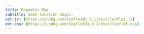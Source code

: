 ```yaml
---
title: Repeater Map
subtitle: Some location magic.
ext-js: [https://unpkg.com/leaflet@1.9.1/dist/leaflet.js]
ext-css: [https://unpkg.com/leaflet@1.9.1/dist/leaflet.css]
---
```


<div id="map" style="height: 300px;"></div>

<script>
var map = L.map('map').setView([51.505, -0.09], 13);

L.tileLayer('https://tile.openstreetmap.org/{z}/{x}/{y}.png', {
    maxZoom: 19,
    attribution: '&copy; <a href="http://www.openstreetmap.org/copyright">OpenStreetMap</a>'
}).addTo(map);

L.marker([51.5, -0.09]).bindPopup("I am a circle.").addTo(map);
</script>
